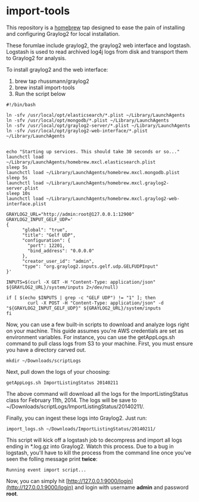 import-tools
============

This repository is a [homebrew](http://google.com) tap designed to ease the pain
of installing and configuring Graylog2 for local installation.

These forumlae include graylog2, the graylog2 web interface and logstash.
Logstash is used to read archived log4j logs from disk and transport them to
Graylog2 for analysis.

To install graylog2 and the web interface:

1. brew tap rhussmann/graylog2
2. brew install import-tools
3. Run the script below

```
#!/bin/bash

ln -sfv /usr/local/opt/elasticsearch/*.plist ~/Library/LaunchAgents
ln -sfv /usr/local/opt/mongodb/*.plist ~/Library/LaunchAgents
ln -sfv /usr/local/opt/graylog2-server/*.plist ~/Library/LaunchAgents
ln -sfv /usr/local/opt/graylog2-web-interface/*.plist ~/Library/LaunchAgents


echo "Starting up services. This should take 30 seconds or so..."
launchctl load ~/Library/LaunchAgents/homebrew.mxcl.elasticsearch.plist
sleep 5s
launchctl load ~/Library/LaunchAgents/homebrew.mxcl.mongodb.plist
sleep 5s
launchctl load ~/Library/LaunchAgents/homebrew.mxcl.graylog2-server.plist
sleep 10s
launchctl load ~/Library/LaunchAgents/homebrew.mxcl.graylog2-web-interface.plist

GRAYLOG2_URL="http://admin:root@127.0.0.1:12900"
GRAYLOG2_INPUT_GELF_UDP='
{
      "global": "true",
      "title": "Gelf UDP",
      "configuration": {
        "port": 12201,
        "bind_address": "0.0.0.0"
      },
      "creator_user_id": "admin",
      "type": "org.graylog2.inputs.gelf.udp.GELFUDPInput"
}'

INPUTS=$(curl -X GET -H "Content-Type: application/json" ${GRAYLOG2_URL}/system/inputs 2>/dev/null)

if [ $(echo $INPUTS | grep -c "GELF UDP") != "1" ]; then
        curl -X POST -H "Content-Type: application/json" -d "${GRAYLOG2_INPUT_GELF_UDP}" ${GRAYLOG2_URL}/system/inputs
fi
```

Now, you can use a few built-in scripts to download and analyze logs right on your machine. This guide assumes you're AWS credentials are set as environment variables. For instance, you can use the getAppLogs.sh command to pull class logs from S3 to your machine. First, you must ensure you have a directory carved out.

```
mkdir ~/Downloads/scriptLogs
```

Next, pull down the logs of your choosing:

```
getAppLogs.sh ImportListingStatus 20140211
```

The above command will download all the logs for the ImportListingStatus class for February 11th, 2014. The logs will be save to ~/Downloads/scriptLogs/ImportListingStatus/20140211/.

Finally, you can ingest these logs into Graylog2. Just run:

```
import_logs.sh ~/Downloads/ImportListingStatus/20140211/
```

This script will kick off a logstash job to decompress and import all logs ending in *.log.gz into Graylog2. Watch this process. Due to a bug in logstash, you'll have to kill the process from the command line once you've seen the folling message print __twice__:

```
Running event import script...
```

Now, you can simply hit [http://127.0.0.1:9000/login](http://127.0.0.1:9000/login) and login with username __admin__ and password __root__.
